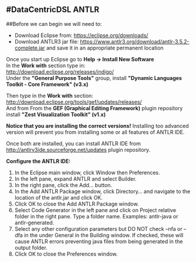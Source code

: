 #DataCentricDSL ANTLR
-------
##Before we can begin we will need to:
* Download Eclipse from: https://eclipse.org/downloads/
* Download ANTLR3 jar file:  https://www.antlr3.org/download/antlr-3.5.2-complete.jar and save it in an appropriate permanent location

Once you start up Eclipse go to <b>Help -> Install New Software</b><br>
In the <b>Work with</b> section type in: http://download.eclipse.org/releases/indigo/<br>
Under the <b>"General Purpose Tools"</b> group, install <b>"Dynamic Languages Toolkit - Core Framework" (v3.x)</b>

Then type in the <b>Work with</b> section: http://download.eclipse.org/tools/gef/updates/releases/<br>
And from From the <b>GEF (Graphical Editing Framework)</b> plugin repository install <b>"Zest Visualization Toolkit" (v1.x)</b>

<b>Notice that you are installing the correct versions!</b> Installing too advanced version will prevent you from installing some or all features of ANTLR IDE.

Once both are installed, you can install ANTLR IDE from http://antlrv3ide.sourceforge.net/updates plugin repository. 

<b>Configure the ANTLR IDE:</b>

1.  In the Eclipse main window, click Window then Preferences.
2.  In the left pane, expand ANTLR and select Builder.
3.  In the right pane, click the Add… button.
4.  In the Add ANTLR Package window, click Directory… and navigate to the location of the antlr.jar and click OK.
5.  Click OK to close the Add ANTLR Package window.
6.  Select Code Generator in the left pane and click on Project relative folder in the right pane. Type a folder name. Examples: antlr-java or antlr-generated.
7.  Select any other configuration parameters but DO NOT check –nfa or –dfa in the under General in the Building window. If checked, these will cause ANTLR errors preventing java files from being generated in the output folder.
8.  Click OK to close the Preferences window.
